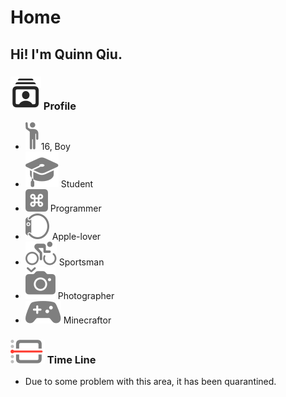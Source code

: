 <link rel="stylesheet" type="text/css" href="/css/page.css" />
<link rel="stylesheet" type="text/css" href="/css/list.css" />
<link rel="stylesheet" type="text/css" href="/css/text.css" />

<title>Home | Quinn-Web markdown version</title>

# Home
## Hi! I'm Quinn Qiu.
### ![](/images/svgs/primary/person.crop.rectangle.stack.svg) Profile
- ![](/images/svgs/secondary/figure.wave.svg) 16, Boy
- ![](/images/svgs/secondary/graduationcap.fill.svg) Student
- ![](/images/svgs/secondary/command.square.fill.svg) Programmer
- ![](/images/svgs/secondary/applewatch.side.right.svg) Apple-lover
- ![](/images/svgs/secondary/figure.outdoor.cycle.svg) Sportsman
- ![](/images/svgs/secondary/camera.shutter.button.fill.svg) Photographer
- ![](/images/svgs/secondary/gamecontroller.fill.svg) Minecraftor

### ![](/images/svgs/primary/calendar.day.timeline.left.svg) Time Line
- <span class="com">Due to some problem with this area, it has been quarantined. </span>